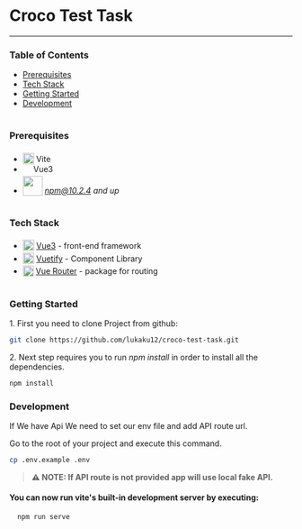  <h1>Croco Test Task</h1>

---

### Table of Contents

- [Prerequisites](#prerequisites)
- [Tech Stack](#tech-stack)
- [Getting Started](#getting-started)
- [Development](#development)

#

### Prerequisites

- <img src="https://vitejs.dev/logo-with-shadow.png" height="20" width="20" style="position: relative; top: 4px" /> Vite
- <img src="https://upload.wikimedia.org/wikipedia/commons/thumb/9/95/Vue.js_Logo_2.svg/512px-Vue.js_Logo_2.svg.png?20170919082558" height="15" style="position: relative; top: 4px" /> Vue3
- <img src="https://upload.wikimedia.org/wikipedia/commons/thumb/d/db/Npm-logo.svg/540px-Npm-logo.svg.png?20140904162625" width="35" style="position: relative; top: 4px" /> *npm@10.2.4 and up*

#

### Tech Stack

- <img src="https://upload.wikimedia.org/wikipedia/commons/thumb/9/95/Vue.js_Logo_2.svg/512px-Vue.js_Logo_2.svg.png?20170919082558" height="20" style="position: relative; top: 4px" /> [Vue3](https://vuejs.org/) - front-end framework
- <img src="https://cdn.vuetifyjs.com/docs/images/logos/vuetify-logo-dark-atom.svg" height="20" style="position: relative; top: 4px" /> [Vuetify](https://vuetifyjs.com/) - Component Library
- <img src="https://user-images.githubusercontent.com/7110136/29002858-a09570d2-7ab4-11e7-8faa-5dd6d4458b0d.png" height="19" style="position: relative; top: 4px" /> [Vue Router](https://router.vuejs.org/) - package for routing

#

### Getting Started

1\. First you need to clone Project from github:

```sh
git clone https://github.com/lukaku12/croco-test-task.git
```

2\. Next step requires you to run _npm install_ in order to install all the dependencies.

```sh
npm install
```

### Development

If We have Api We need to set our env file and add API route url. 

Go to the root of your project and execute this command.

```sh
cp .env.example .env
```

> **⚠ NOTE: If API route is not provided app will use local fake API.**  


#### You can now run vite's built-in development server by executing:

```sh
  npm run serve
```